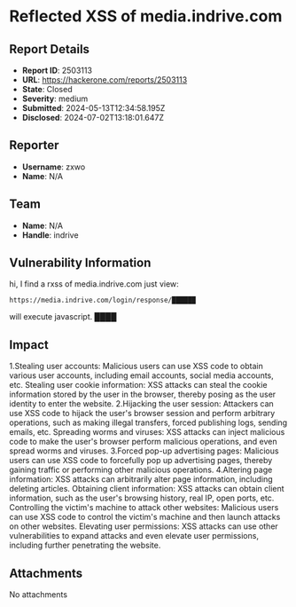 # Reflected XSS of media.indrive.com

## Report Details
- **Report ID**: 2503113
- **URL**: https://hackerone.com/reports/2503113
- **State**: Closed
- **Severity**: medium
- **Submitted**: 2024-05-13T12:34:58.195Z
- **Disclosed**: 2024-07-02T13:18:01.647Z

## Reporter
- **Username**: zxwo
- **Name**: N/A

## Team
- **Name**: N/A
- **Handle**: indrive

## Vulnerability Information
hi,
I find a rxss of media.indrive.com
just view:
```
https://media.indrive.com/login/response/██████
```
will execute javascript.
████

## Impact

1.Stealing user accounts: Malicious users can use XSS code to obtain various user accounts, including email accounts, social media accounts, etc. Stealing user cookie information: XSS attacks can steal the cookie information stored by the user in the browser, thereby posing as the user identity to enter the website.
2.Hijacking the user session: Attackers can use XSS code to hijack the user's browser session and perform arbitrary operations, such as making illegal transfers, forced publishing logs, sending emails, etc. Spreading worms and viruses: XSS attacks can inject malicious code to make the user's browser perform malicious operations, and even spread worms and viruses.
3.Forced pop-up advertising pages: Malicious users can use XSS code to forcefully pop up advertising pages, thereby gaining traffic or performing other malicious operations.
4.Altering page information: XSS attacks can arbitrarily alter page information, including deleting articles. Obtaining client information: XSS attacks can obtain client information, such as the user's browsing history, real IP, open ports, etc. Controlling the victim's machine to attack other websites: Malicious users can use XSS code to control the victim's machine and then launch attacks on other websites. Elevating user permissions: XSS attacks can use other vulnerabilities to expand attacks and even elevate user permissions, including further penetrating the website.

## Attachments
No attachments

